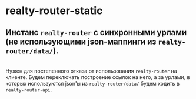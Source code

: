 # realty-router-static

Инстанс `realty-router` с синхронными урлами (не использующими json-маппинги из `realty-router/data/`).
---
\
Нужен для постепенного отказа от использования `realty-router` на клиенте.
Будем переключать построение ссылок на него, а за урлами, в которых используются json'ы из `realty-router/data/` будем ходить в `realty-router-api`.
